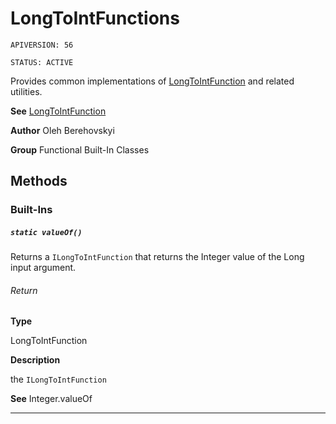 # LongToIntFunctions

`APIVERSION: 56`

`STATUS: ACTIVE`

Provides common implementations of [LongToIntFunction](/docs/Functional-Abstract-Classes/LongToIntFunction.md) and related utilities.


**See** [LongToIntFunction](/docs/Functional-Abstract-Classes/LongToIntFunction.md)


**Author** Oleh Berehovskyi


**Group** Functional Built-In Classes

## Methods
### Built-Ins
##### `static valueOf()`

Returns a `ILongToIntFunction` that returns the Integer value of the Long input argument.

###### Return

**Type**

LongToIntFunction

**Description**

the `ILongToIntFunction`


**See** Integer.valueOf

---

